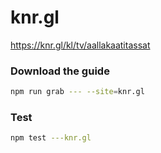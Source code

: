 # knr.gl

https://knr.gl/kl/tv/aallakaatitassat

### Download the guide

```sh
npm run grab --- --site=knr.gl
```

### Test

```sh
npm test ---knr.gl
```
